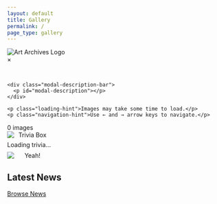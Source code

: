 ```yaml
---
layout: default
title: Gallery
permalink: /
page_type: gallery
---
```

<div class="logo-container">
  <img
    src="{{ '/assets/serverImages/logo.png' | relative_url }}"
    alt="Art Archives Logo"
    id="logo"
  >
</div>

<div id="filter-bar"></div>
<div id="year-nav" class="year-nav"></div>
<div class="gallery" id="gallery"></div>
<div id="pagination-controls" class="pagination-controls"></div>

<div id="modal" class="modal">
  <div class="modal-frame">
    <span class="close">&times;</span>
    <div class="modal-content">
      <h2 id="modal-title" class="modal-title"></h2>
      <div class="image-wrapper">
        <img id="modal-img" src="" alt="" />
      </div>
      <div class="modal-meta">
        <div class="variant-thumbs"></div>
        <div class="modal-date" id="modal-date"></div>
        <div class="modal-icons"></div>
      </div>
    </div>

    <div class="modal-description-bar">
      <p id="modal-description"></p>
    </div>

    <p class="loading-hint">Images may take some time to load.</p>
    <p class="navigation-hint">Use ← and → arrow keys to navigate.</p>
  </div>
</div>

<div id="year-nav-bottom" class="year-nav"></div>
<div id="image-count" class="count-display">0 images</div>
<div
  id="trivia-container"
  style="text-align: center; padding: 0; display: inline-block;"
>
  <img
    id="trivia-box"
    src="{{ '/assets/serverImages/trivia-box.webp' | relative_url }}"
    alt="Trivia Box"
    style="display: block; margin: 0 auto;"
  />
  <div id="trivia-content" style="margin: 6px 0 2px;">
    Loading trivia...
  </div>

  <div id="yeah-container" style="margin: 8px 0 0;">
    <img
      id="yeah-button"
      src="{{ '/assets/serverImages/yeah-button.webp' | relative_url }}"
      alt="Yeah!"
      style="cursor: pointer; display: block; margin: 0 auto;"
    />
  </div>
</div>

<div
  id="trivia-time"
  style="text-align: center; margin: 6px auto 30px; font-size: 0.9em; opacity: 0.6; width: fit-content;"
></div>

<section id="latest-news" class="latest-news-section">
  <h2>Latest News</h2>
  <div class="news-grid"></div>
  <div class="browse-news-container">
    <a href="{{ '/news/' | relative_url }}" class="browse-news-button">
      Browse News
    </a>
  </div>
</section>
